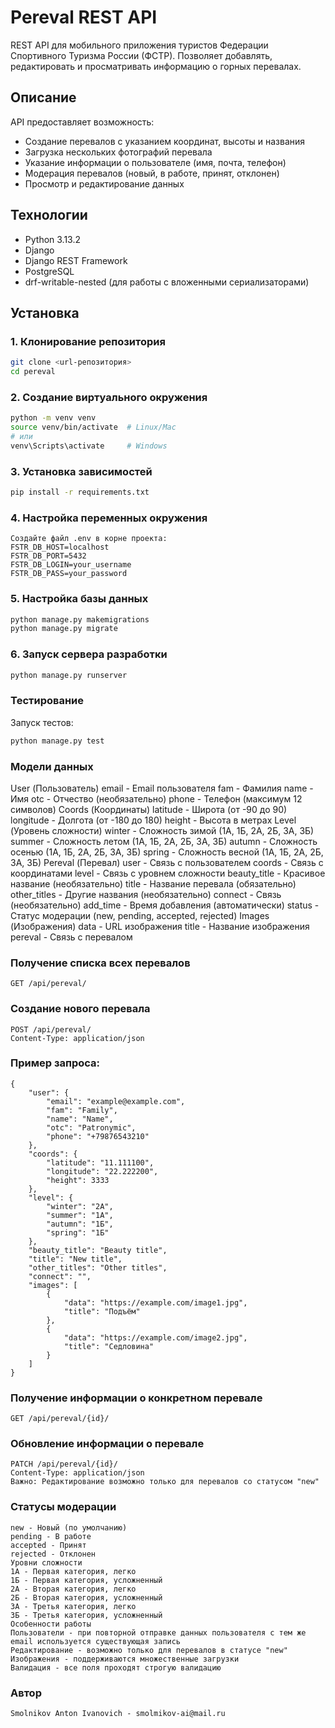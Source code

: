 # Pereval REST API

REST API для мобильного приложения туристов Федерации Спортивного Туризма России (ФСТР). Позволяет добавлять, редактировать и просматривать информацию о горных перевалах.

## Описание

API предоставляет возможность:
- Создание перевалов с указанием координат, высоты и названия
- Загрузка нескольких фотографий перевала
- Указание информации о пользователе (имя, почта, телефон)
- Модерация перевалов (новый, в работе, принят, отклонен)
- Просмотр и редактирование данных

## Технологии

- Python 3.13.2
- Django
- Django REST Framework
- PostgreSQL
- drf-writable-nested (для работы с вложенными сериализаторами)

## Установка

### 1. Клонирование репозитория
```bash
git clone <url-репозитория>
cd pereval
```

### 2. Создание виртуального окружения
```bash
python -m venv venv
source venv/bin/activate  # Linux/Mac
# или
venv\Scripts\activate     # Windows
```

### 3. Установка зависимостей
```bash
pip install -r requirements.txt
```

### 4. Настройка переменных окружения
```
Создайте файл .env в корне проекта:
FSTR_DB_HOST=localhost
FSTR_DB_PORT=5432
FSTR_DB_LOGIN=your_username
FSTR_DB_PASS=your_password
```

### 5. Настройка базы данных
```bash
python manage.py makemigrations
python manage.py migrate
```

### 6. Запуск сервера разработки
```bash
python manage.py runserver
```

### Тестирование
Запуск тестов:
```bash
python manage.py test
```

### Модели данных
User (Пользователь)
email - Email пользователя
fam - Фамилия
name - Имя
otc - Отчество (необязательно)
phone - Телефон (максимум 12 символов)
Coords (Координаты)
latitude - Широта (от -90 до 90)
longitude - Долгота (от -180 до 180)
height - Высота в метрах
Level (Уровень сложности)
winter - Сложность зимой (1А, 1Б, 2А, 2Б, 3А, 3Б)
summer - Сложность летом (1А, 1Б, 2А, 2Б, 3А, 3Б)
autumn - Сложность осенью (1А, 1Б, 2А, 2Б, 3А, 3Б)
spring - Сложность весной (1А, 1Б, 2А, 2Б, 3А, 3Б)
Pereval (Перевал)
user - Связь с пользователем
coords - Связь с координатами
level - Связь с уровнем сложности
beauty_title - Красивое название (необязательно)
title - Название перевала (обязательно)
other_titles - Другие названия (необязательно)
connect - Связь (необязательно)
add_time - Время добавления (автоматически)
status - Статус модерации (new, pending, accepted, rejected)
Images (Изображения)
data - URL изображения
title - Название изображения
pereval - Связь с перевалом

### Получение списка всех перевалов
```
GET /api/pereval/
```

### Создание нового перевала
```
POST /api/pereval/
Content-Type: application/json
```

### Пример запроса:
```
{
    "user": {
        "email": "example@example.com",
        "fam": "Family",
        "name": "Name",
        "otc": "Patronymic",
        "phone": "+79876543210"
    },
    "coords": {
        "latitude": "11.111100",
        "longitude": "22.222200",
        "height": 3333
    },
    "level": {
        "winter": "2А",
        "summer": "1А",
        "autumn": "1Б",
        "spring": "1Б"
    },
    "beauty_title": "Beauty title",
    "title": "New title",
    "other_titles": "Other titles",
    "connect": "",
    "images": [
        {
            "data": "https://example.com/image1.jpg",
            "title": "Подъём"
        },
        {
            "data": "https://example.com/image2.jpg",
            "title": "Седловина"
        }
    ]
}
```

### Получение информации о конкретном перевале
```
GET /api/pereval/{id}/
```

### Обновление информации о перевале
```
PATCH /api/pereval/{id}/
Content-Type: application/json
Важно: Редактирование возможно только для перевалов со статусом "new"
```

### Статусы модерации
```
new - Новый (по умолчанию)
pending - В работе
accepted - Принят
rejected - Отклонен
Уровни сложности
1А - Первая категория, легко
1Б - Первая категория, усложненный
2А - Вторая категория, легко
2Б - Вторая категория, усложненный
3А - Третья категория, легко
3Б - Третья категория, усложненный
Особенности работы
Пользователи - при повторной отправке данных пользователя с тем же email используется существующая запись
Редактирование - возможно только для перевалов в статусе "new"
Изображения - поддерживаются множественные загрузки
Валидация - все поля проходят строгую валидацию
```

### Автор
```
Smolnikov Anton Ivanovich - smolmikov-ai@mail.ru
```


